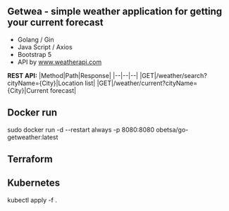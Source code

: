 ## Getwea  -  simple weather application for getting your current forecast

- Golang / Gin
- Java Script / Axios
- Bootstrap 5
- API by www.weatherapi.com

**REST API:**
|Method|Path|Response|
|--|--|--|
|GET|/weather/search?cityName={City}|Location list|
|GET|/weather/current?cityName={City}|Current forecast|

## Docker run
sudo docker run -d --restart always -p 8080:8080 obetsa/go-getweather:latest

## Terraform


## Kubernetes
kubectl apply -f .